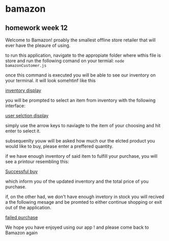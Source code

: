 # bamazon
## homework week 12 

Welcome to Bamazon! proably the smallest offline store retailer that will ever have the 
pleaure of using. 

to run this application, navigate to the appropiate folder where wthis file is store and run the following comand on your termial: ```node bamazonCustomer.js```

once this command is executed you will be able to see our inventory on your terminal. 
it will look somehtinf like this 

[inventory display](./images/inventory.png)

you will be prompted to select an item from inventory with the following interface: 

[user selction display](./images/selectionPrompt.png)

simply use the arrow keys to naviagte to the item of your choosing and hit enter to
select it.

subsequenlty youw will be asked how much our the elcted product you would like to buy, please enter a preffered quantity. 

if  we have enough inventory of said item to fulfill your purchase, you will see a printour resembling this: 

[Successful buy](./images/successfulBuy.png)

which inform you of the updated inventory and the total price of you purchase.

if, on the other had, we  don't have enough invetory in stock you will recived a the following mesage and be promted to either continue shopping or exit out of the application.

[failed purchase](./images/failedPurchase.png)

We hope you have enjoyed using our app ! and please come back to Bamazon again




